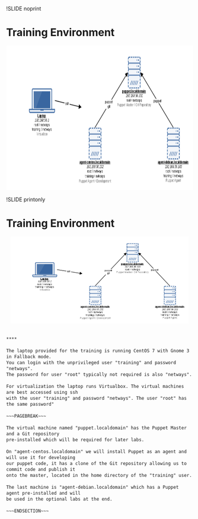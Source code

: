 !SLIDE noprint
# Training Environment

<center><img src="../_images/training/training_environment.png" style="width:800px;height:389px;" alt="Training Environment"/></center>


!SLIDE printonly
# Training Environment

<center><img src="../_images/training/training_environment.png" style="width:480px;height:234px;" alt="Training Environment"/></center>

~~~SECTION:handouts~~~

****

The laptop provided for the training is running CentOS 7 with Gnome 3 in Fallback mode.
You can login with the unprivileged user "training" and password "netways". 
The password for user "root" typically not required is also "netways".

For virtualization the laptop runs Virtualbox. The virtual machines are best accessed using ssh
with the user "training" and password "netways". The user "root" has the same password"

~~~PAGEBREAK~~~

The virtual machine named "puppet.localdomain" has the Puppet Master and a Git repository
pre-installed which will be required for later labs.

On "agent-centos.localdomain" we will install Puppet as an agent and will use it for developing
our puppet code, it has a clone of the Git repository allowing us to commit code and publish it
onto the master, located in the home directory of the "training" user.

The last machine is "agent-debian.localdomain" which has a Puppet agent pre-installed and will
be used in the optional labs at the end.

~~~ENDSECTION~~~

